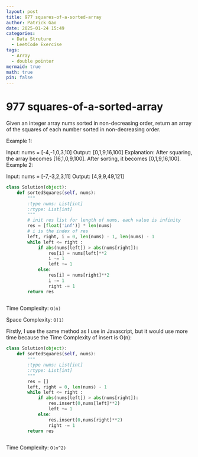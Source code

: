 ```yaml
---
layout: post
title: 977 squares-of-a-sorted-array
author: Patrick Gao
date: 2025-01-24 15:49
categories:
  - Data Struture
  - LeetCode Exercise
tags:
  - Array
  - double pointer
mermaid: true
math: true
pin: false
---
```


# 977 squares-of-a-sorted-array

Given an integer array nums sorted in non-decreasing order, return an array of the squares of each number sorted in non-decreasing order.

 

Example 1:

Input: nums = [-4,-1,0,3,10]
Output: [0,1,9,16,100]
Explanation: After squaring, the array becomes [16,1,0,9,100].
After sorting, it becomes [0,1,9,16,100].
Example 2:

Input: nums = [-7,-3,2,3,11]
Output: [4,9,9,49,121]



```python
class Solution(object):
    def sortedSquares(self, nums):
        """
        :type nums: List[int]
        :rtype: List[int]
        """
        # init res list for length of nums, each value is infinity
        res = [float('inf')] * len(nums)
        # i is the index of res
        left, right, i = 0, len(nums) - 1, len(nums) - 1
        while left <= right :
            if abs(nums[left]) > abs(nums[right]):
                res[i] = nums[left]**2
                i -= 1
                left += 1
            else:
                res[i] = nums[right]**2
                i -= 1
                right -= 1
        return res
        

```

Time Complexity: `O(n)`

Space Complexity: `O(1)`


Firstly, I use the same method as I use in Javascript, but it would use more time because the Time Complexity of insert is O(n):
```python
class Solution(object):
    def sortedSquares(self, nums):
        """
        :type nums: List[int]
        :rtype: List[int]
        """
        res = []
        left, right = 0, len(nums) - 1
        while left <= right :
            if abs(nums[left]) > abs(nums[right]):
                res.insert(0,nums[left]**2)
                left += 1
            else:
                res.insert(0,nums[right]**2)
                right -= 1
        return res
        
```

Time Complexity: `O(n^2)`